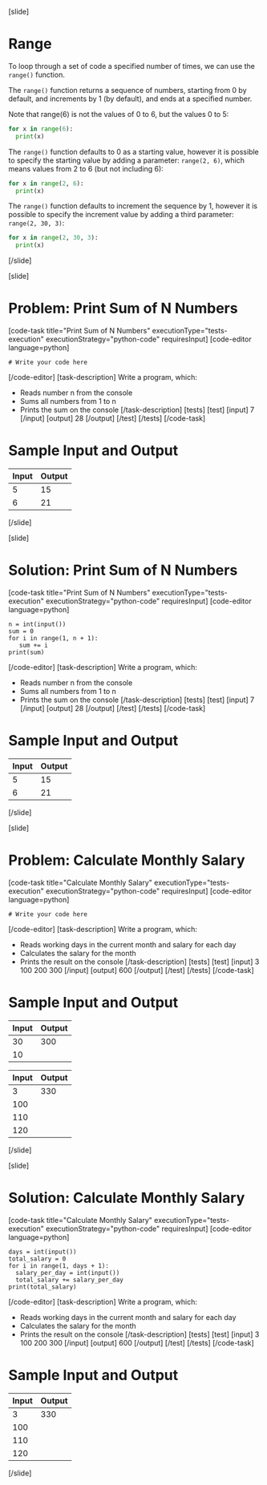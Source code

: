 [slide]
# Range
To loop through a set of code a specified number of times, we can use the `range()` function.

The `range()` function returns a sequence of numbers, starting from 0 by default, and increments by 1 (by default), and ends at a specified number.

Note that range(6) is not the values of 0 to 6, but the values 0 to 5:
```py
for x in range(6):
  print(x)
```

The `range()` function defaults to 0 as a starting value, however it is possible to specify the starting value by adding a parameter: `range(2, 6)`, which means values from 2 to 6 (but not including 6):
```python
for x in range(2, 6):
  print(x)
```

The `range()` function defaults to increment the sequence by 1, however it is possible to specify the increment value by adding a third parameter: `range(2, 30, 3)`:
```python
for x in range(2, 30, 3):
  print(x)
```
[/slide]

[slide]
# Problem: Print Sum of N Numbers
[code-task title="Print Sum of N Numbers" executionType="tests-execution" executionStrategy="python-code" requiresInput]
[code-editor language=python]
```
# Write your code here
```
[/code-editor]
[task-description]
Write a program, which:

* Reads number n from the console
* Sums all numbers from 1 to n
* Prints the sum on the console
[/task-description]
[tests]
[test]
[input]
7
[/input]
[output]
28
[/output]
[/test]
[/tests]
[/code-task]
# Sample Input and Output
|Input|Output|
|-----|------|
|5|15|
|6|21|
[/slide]

[slide]
# Solution: Print Sum of N Numbers
[code-task title="Print Sum of N Numbers" executionType="tests-execution" executionStrategy="python-code" requiresInput]
[code-editor language=python]
```
n = int(input())
sum = 0
for i in range(1, n + 1):
   sum += i
print(sum)
```
[/code-editor]
[task-description]
Write a program, which:

* Reads number n from the console
* Sums all numbers from 1 to n
* Prints the sum on the console
[/task-description]
[tests]
[test]
[input]
7
[/input]
[output]
28
[/output]
[/test]
[/tests]
[/code-task]
# Sample Input and Output
|Input|Output|
|-----|------|
|5|15|
|6|21|
[/slide]

[slide]
# Problem: Calculate Monthly Salary
[code-task title="Calculate Monthly Salary" executionType="tests-execution" executionStrategy="python-code" requiresInput]
[code-editor language=python]
```
# Write your code here
```
[/code-editor]
[task-description]
Write a program, which:

* Reads working days in the current month and salary for each day
* Calculates the salary for the month
* Prints the result on the console
[/task-description]
[tests]
[test]
[input]
3
100
200
300
[/input]
[output]
600
[/output]
[/test]
[/tests]
[/code-task]
# Sample Input and Output
|Input|Output|
|-----|------|
|30|300|
|10||

|Input|Output|
|-----|------|
|3|330|
|100||
|110||
|120||
[/slide]

[slide]
# Solution: Calculate Monthly Salary
[code-task title="Calculate Monthly Salary" executionType="tests-execution" executionStrategy="python-code" requiresInput]
[code-editor language=python]
```
days = int(input())
total_salary = 0
for i in range(1, days + 1):
  salary_per_day = int(input())
  total_salary += salary_per_day
print(total_salary)
```
[/code-editor]
[task-description]
Write a program, which:

* Reads working days in the current month and salary for each day
* Calculates the salary for the month
* Prints the result on the console
[/task-description]
[tests]
[test]
[input]
3
100
200
300
[/input]
[output]
600
[/output]
[/test]
[/tests]
[/code-task]
# Sample Input and Output
|Input|Output|
|-----|------|
|3|330|
|100||
|110||
|120||
[/slide]